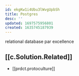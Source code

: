 ```yaml
---
id: ekgKw1i4Ubu3lWvgUpbSh
title: Postgres
desc: ''
updated: 1697575956801
created: 1635745187939
---
```




relational database par excellence

## [[c.Solution.Related]]

- [[prdct.protoculture]]